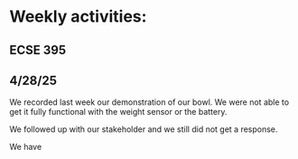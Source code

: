 # Weekly activities:

## ECSE 395 
## 4/28/25

We recorded last week our demonstration of our bowl. We were not able to get it fully functional with the weight sensor or the battery. 

We followed up with our stakeholder and we still did not get a response. 

We have 